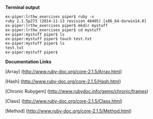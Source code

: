 **Terminal output**

    ex-piper:lrthw_exercises piper$ ruby -v
    ruby 2.1.5p273 (2014-11-13 revision 48405) [x86_64-darwin14.0]
    ex-piper:lrthw_exercises piper$ mkdir mystuff
    ex-piper:lrthw_exercises piper$ cd mystuff
    ex-piper:mystuff piper$ ls
    ex-piper:mystuff piper$ touch test.txt
    ex-piper:mystuff piper$ ls
    test.txt
    ex-piper:mystuff piper$

**Documentation Links**

[Array] (http://www.ruby-doc.org/core-2.1.5/Array.html)

[Hash] (http://www.ruby-doc.org/core-2.1.5/Hash.html)

[Chronic Rubygem] (http://www.rubydoc.info/gems/chronic/frames)

[Class] (http://www.ruby-doc.org/core-2.1.5/Class.html)

[Method] (http://www.ruby-doc.org/core-2.1.5/Method.html)
